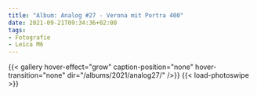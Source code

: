 ```yaml
---
title: "Album: Analog #27 - Verona mit Portra 400"
date: 2021-09-21T09:34:36+02:00
tags:
- Fotografie
- Leica M6
---
```


<!--more-->

{{< gallery hover-effect="grow" caption-position="none" hover-transition="none" dir="/albums/2021/analog27/" />}}
{{< load-photoswipe >}}
